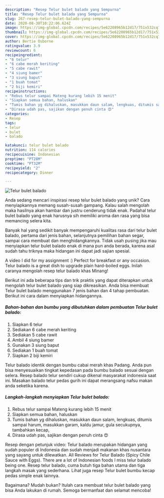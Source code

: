 ```yaml
---
description: "Resep Telur bulet balado yang Sempurna"
title: "Resep Telur bulet balado yang Sempurna"
slug: 267-resep-telur-bulet-balado-yang-sempurna
date: 2020-08-30T10:22:06.624Z
image: https://img-global.cpcdn.com/recipes/5e62208965b12d17/751x532cq70/telur-bulet-balado-foto-resep-utama.jpg
thumbnail: https://img-global.cpcdn.com/recipes/5e62208965b12d17/751x532cq70/telur-bulet-balado-foto-resep-utama.jpg
cover: https://img-global.cpcdn.com/recipes/5e62208965b12d17/751x532cq70/telur-bulet-balado-foto-resep-utama.jpg
author: Bertie Osborne
ratingvalue: 3.9
reviewcount: 6
recipeingredient:
- "6 telur"
- "6 cabe merah keriting"
- "5 cabe rawit"
- "4 siung bamer"
- "3 siung baput"
- "1 buah tomat"
- "2 biji kemiri"
recipeinstructions:
- "Rebus telur sampai Mateng kurang lebih 15 menit"
- "Siapkan semua bahan, haluskan"
- "Tumis bahan yg dihaluskan, masukkan daun salam, lengkuas, ditumis sampai harum, masukkan garam, kaldu jamur, gula secukupnya, tambahkan kecap,"
- "Dirasa udah pas, sajikan dengan penuh cinta 😍"
categories:
- Resep
tags:
- telur
- bulet
- balado

katakunci: telur bulet balado 
nutrition: 114 calories
recipecuisine: Indonesian
preptime: "PT28M"
cooktime: "PT32M"
recipeyield: "2"
recipecategory: Dinner

---
```



![Telur bulet balado](https://img-global.cpcdn.com/recipes/5e62208965b12d17/751x532cq70/telur-bulet-balado-foto-resep-utama.jpg)

Anda sedang mencari inspirasi resep telur bulet balado yang unik? Cara menyiapkannya memang susah-susah gampang. Kalau salah mengolah maka hasilnya akan hambar dan justru cenderung tidak enak. Padahal telur bulet balado yang enak harusnya sih memiliki aroma dan rasa yang bisa memancing selera kita.

Banyak hal yang sedikit banyak mempengaruhi kualitas rasa dari telur bulet balado, pertama dari jenis bahan, selanjutnya pemilihan bahan segar, sampai cara membuat dan menghidangkannya. Tidak usah pusing jika mau menyiapkan telur bulet balado enak di mana pun anda berada, karena asal sudah tahu triknya maka hidangan ini dapat jadi sajian spesial.

A video I did for my assignment :) Perfect for breakfast or any occasion. Telur balado is a great dish to upgrade plain hard-boiled eggs. Inilah caranya mengolah resep telur balado khas Minang!


Berikut ini ada beberapa tips dan trik praktis yang dapat diterapkan untuk mengolah telur bulet balado yang siap dikreasikan. Anda bisa membuat Telur bulet balado menggunakan 7 jenis bahan dan 4 tahap pembuatan. Berikut ini cara dalam menyiapkan hidangannya.

<!--inarticleads1-->

##### Bahan-bahan dan bumbu yang dibutuhkan dalam pembuatan Telur bulet balado:

1. Siapkan 6 telur
1. Sediakan 6 cabe merah keriting
1. Sediakan 5 cabe rawit
1. Ambil 4 siung bamer
1. Gunakan 3 siung baput
1. Sediakan 1 buah tomat
1. Siapkan 2 biji kemiri


Telur balado identik dengan bumbu cabai merah khas Padang. Anda pun bisa menyesuaikan tingkat kepedasan pada bumbu balado sesuai dengan selera. Resep balado telur sendiri cukup dikenal masyarakat indonesia saat ini. Masakan balado telur pedas gurih ini dapat merangsang nafsu makan anda seketika karena. 

<!--inarticleads2-->

##### Langkah-langkah menyiapkan Telur bulet balado:

1. Rebus telur sampai Mateng kurang lebih 15 menit
1. Siapkan semua bahan, haluskan
1. Tumis bahan yg dihaluskan, masukkan daun salam, lengkuas, ditumis sampai harum, masukkan garam, kaldu jamur, gula secukupnya, tambahkan kecap,
1. Dirasa udah pas, sajikan dengan penuh cinta 😍


Resep dengan petunjuk video: Telur balado merupakan hidangan yang sudah populer di Indonesia dan sudah menjadi makanan khas nusantara yang sayang untuk dilewatkan. All Reviews for Telur Balado (Spicy Chile Sauce with Eggs). There are a lot of Indonesian foods I miss telur balado being one. Resep telur balado, cuma butuh tiga bahan utama dan tiga langkah masak yang sederhana. Lihat juga resep Telur bulet bumbu kecap pedas simple enak lainnya. 

Bagaimana? Mudah bukan? Itulah cara membuat telur bulet balado yang bisa Anda lakukan di rumah. Semoga bermanfaat dan selamat mencoba!
